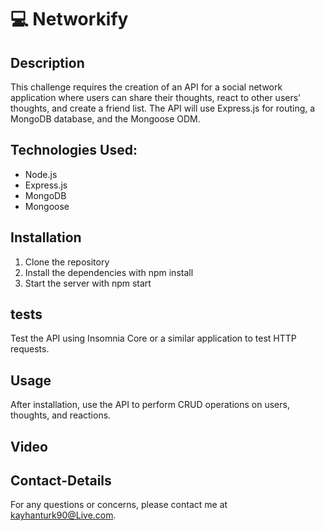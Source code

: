 # 💻 Networkify

## Description

This challenge requires the creation of an API for a social network application where users can share their thoughts, react to other users' thoughts, and create a friend list. The API will use Express.js for routing, a MongoDB database, and the Mongoose ODM.

## Technologies Used:

- Node.js
- Express.js
- MongoDB
- Mongoose

## Installation

1. Clone the repository
2. Install the dependencies with npm install
3. Start the server with npm start

## tests

Test the API using Insomnia Core or a similar application to test HTTP requests.

## Usage

After installation, use the API to perform CRUD operations on users, thoughts, and reactions.

## Video

## Contact-Details

For any questions or concerns, please contact me at kayhanturk90@Live.com.
